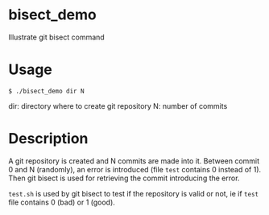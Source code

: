 bisect_demo
===========

Illustrate git bisect command

# Usage

```
$ ./bisect_demo dir N
```

dir: directory where to create git repository
N: number of commits

# Description

A git repository is created and N commits are made into it. Between
commit 0 and N (randomly), an error is introduced (file `test` contains 0 instead
of 1). Then git bisect is used for retrieving the commit introducing the
error.

`test.sh` is used by git bisect to test if the repository is valid or
not, ie if `test` file contains 0 (bad) or 1 (good).
